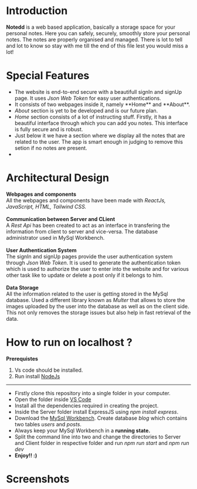 # Introduction
**Notedd** is a web based application, basically a storage space for your personal notes. Here you can safely, securely, smoothly store your personal notes. The notes are properly organised and managed. There is lot to tell and lot to know so stay with me till the end of this file lest you would miss a lot! 

# Special Features
<ul>
  <li>The website is end-to-end secure with a beautifull signIn and signUp page. It uses <i>Json Web Token</i> for easy user authentications.</li>
  <li>It consists of two webpages inside it, namely **Home** and **About**.</li>
  <li><i>About</i> section is yet to be developed and is our future plan.</li>
  <li><i>Home</i> section consists of a lot of instructing stuff. Firstly, it has a beautiful interface through which you can add you notes. This interface is fully secure and is robust.</li>
  <li>Just below it we have a section where we display all the notes that are related to the user. The app is smart enough in judging to remove this setion if no notes are present.</li>
  <li></li>
</ul>

# Architectural Design
**Webpages and components** <br>
All the webpages and components have been made with *ReactJs, JavaScript, HTML, Tailwind CSS.* <br>
<br> **Communication between Server and CLient** <br>
A *Rest Api* has been created to act as an interface in transfering the information from client to server and vice-versa. The database administrator used in MySql Workbench.<br>
<br> **User Authentication System** <br>
The signIn and signUp pages provide the user authentication system through *Json Web Token*. It is used to generate the authentication token which is used to authorize the user to enter into the website and for various other task like to update or delete a post only if it belongs to him.<br>
<br> **Data Storage** <br>
All the information related to the user is getting stored in the MySql database. Used a different library known as *Multer* that allows to store the images uploaded by the user into the database as well as on the client side. This not only removes the storage issues but also help in fast retrieval of the data.<br> 

# How to run on localhost ?
**Prerequistes**
<ol>
  <li>Vs code should be installed.</li>
  <li> Run install <a href="https://nodejs.org/en/download">NodeJs</a></li>
</ol>
<hr>
<ul>
  <li>Firstly clone this repository into a single folder in your computer.</li>
  <li>Open the folder inside <a href="https://code.visualstudio.com/download">VS Code</a></li>
  <li>Install all the dependencies required in creating the project.</li>
  <li>Inside the Server folder install ExpressJS using <i>npm install express</i>.</li>
  <li>Download the <a href="https://dev.mysql.com/downloads/workbench/">MySql Workbench</a>. Create database <i>blog</i> which contains two tables <i>users</i> and <i>posts</i>.</li>
  <li>Always keep your MySql Workbench in a <b>running state.</b></li>
  <li>Split the command line into two and change the directories to Server and Client folder in respective folder and run <i>npm run start</i> and <i>npm run dev</i></li>
  <li><b>Enjoy!! :)</b></li>
</ul>

# Screenshots
